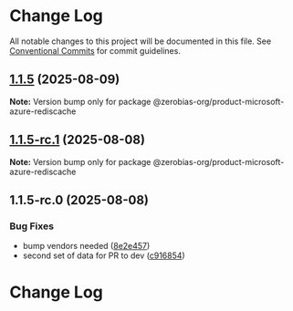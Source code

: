 # Change Log

All notable changes to this project will be documented in this file.
See [Conventional Commits](https://conventionalcommits.org) for commit guidelines.

## [1.1.5](https://github.com/zerobias-org/product/compare/@zerobias-org/product-microsoft-azure-rediscache@1.1.5-rc.1...@zerobias-org/product-microsoft-azure-rediscache@1.1.5) (2025-08-09)

**Note:** Version bump only for package @zerobias-org/product-microsoft-azure-rediscache





## [1.1.5-rc.1](https://github.com/zerobias-org/product/compare/@zerobias-org/product-microsoft-azure-rediscache@1.1.5-rc.0...@zerobias-org/product-microsoft-azure-rediscache@1.1.5-rc.1) (2025-08-08)

**Note:** Version bump only for package @zerobias-org/product-microsoft-azure-rediscache





## 1.1.5-rc.0 (2025-08-08)


### Bug Fixes

* bump vendors needed ([8e2e457](https://github.com/zerobias-org/product/commit/8e2e457e0b5d7141a05e8f2c178bc2854f2b7178))
* second set of data for PR to dev ([c916854](https://github.com/zerobias-org/product/commit/c916854bcf229b1c2042ffdea18472d66a061aaf))





# Change Log
